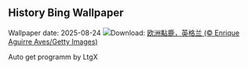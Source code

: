 ## History Bing Wallpaper
Wallpaper date: 2025-08-24
![](https://www.bing.com/th?id=OHR.CervusDama_ZH-CN3603505811_UHD.jpg&w=1000)Download: [欧洲黇鹿‌，英格兰 (© Enrique Aguirre Aves/Getty Images)](https://www.bing.com/th?id=OHR.CervusDama_ZH-CN3603505811_UHD.jpg)

Auto get programm by LtgX
